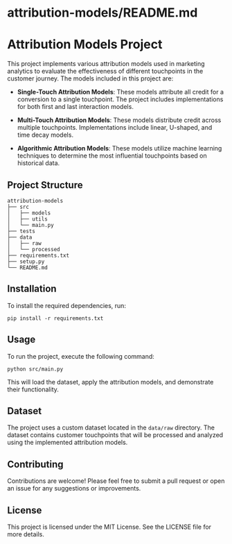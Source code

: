 # attribution-models/README.md

# Attribution Models Project

This project implements various attribution models used in marketing analytics to evaluate the effectiveness of different touchpoints in the customer journey. The models included in this project are:

- **Single-Touch Attribution Models**: These models attribute all credit for a conversion to a single touchpoint. The project includes implementations for both first and last interaction models.

- **Multi-Touch Attribution Models**: These models distribute credit across multiple touchpoints. Implementations include linear, U-shaped, and time decay models.

- **Algorithmic Attribution Models**: These models utilize machine learning techniques to determine the most influential touchpoints based on historical data.

## Project Structure

```
attribution-models
├── src
│   ├── models
│   ├── utils
│   └── main.py
├── tests
├── data
│   ├── raw
│   └── processed
├── requirements.txt
├── setup.py
└── README.md
```

## Installation

To install the required dependencies, run:

```
pip install -r requirements.txt
```

## Usage

To run the project, execute the following command:

```
python src/main.py
```

This will load the dataset, apply the attribution models, and demonstrate their functionality.

## Dataset

The project uses a custom dataset located in the `data/raw` directory. The dataset contains customer touchpoints that will be processed and analyzed using the implemented attribution models.

## Contributing

Contributions are welcome! Please feel free to submit a pull request or open an issue for any suggestions or improvements.

## License

This project is licensed under the MIT License. See the LICENSE file for more details.